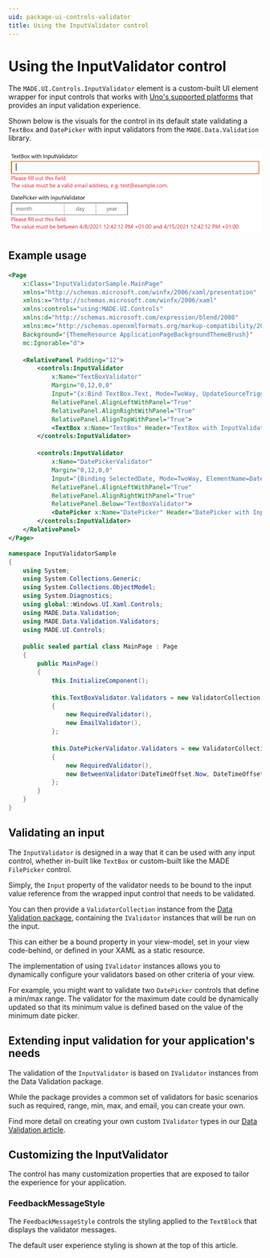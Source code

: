 ```yaml
---
uid: package-ui-controls-validator
title: Using the InputValidator control
---
```


# Using the InputValidator control

The `MADE.UI.Controls.InputValidator` element is a custom-built UI element wrapper for input controls that works with [Uno's supported platforms](https://platform.uno/) that provides an input validation experience.

Shown below is the visuals for the control in its default state validating a `TextBox` and `DatePicker` with input validators from the `MADE.Data.Validation` library.

<img src="../../images/InputValidator.png" alt="InputValidator usages for a TextBox and DatePicker" />

## Example usage

```xml
<Page
    x:Class="InputValidatorSample.MainPage"
    xmlns="http://schemas.microsoft.com/winfx/2006/xaml/presentation"
    xmlns:x="http://schemas.microsoft.com/winfx/2006/xaml"
    xmlns:controls="using:MADE.UI.Controls"
    xmlns:d="http://schemas.microsoft.com/expression/blend/2008"
    xmlns:mc="http://schemas.openxmlformats.org/markup-compatibility/2006"
    Background="{ThemeResource ApplicationPageBackgroundThemeBrush}"
    mc:Ignorable="d">

    <RelativePanel Padding="12">
        <controls:InputValidator
            x:Name="TextBoxValidator"
            Margin="0,12,0,0"
            Input="{x:Bind TextBox.Text, Mode=TwoWay, UpdateSourceTrigger=PropertyChanged}"
            RelativePanel.AlignLeftWithPanel="True"
            RelativePanel.AlignRightWithPanel="True"
            RelativePanel.AlignTopWithPanel="True">
            <TextBox x:Name="TextBox" Header="TextBox with InputValidator" />
        </controls:InputValidator>

        <controls:InputValidator
            x:Name="DatePickerValidator"
            Margin="0,12,0,0"
            Input="{Binding SelectedDate, Mode=TwoWay, ElementName=DatePicker, UpdateSourceTrigger=PropertyChanged}"
            RelativePanel.AlignLeftWithPanel="True"
            RelativePanel.AlignRightWithPanel="True"
            RelativePanel.Below="TextBoxValidator">
            <DatePicker x:Name="DatePicker" Header="DatePicker with InputValidator" />
        </controls:InputValidator>
    </RelativePanel>
</Page>
```

```csharp
namespace InputValidatorSample
{
    using System;
    using System.Collections.Generic;
    using System.Collections.ObjectModel;
    using System.Diagnostics;
    using global::Windows.UI.Xaml.Controls;
    using MADE.Data.Validation;
    using MADE.Data.Validation.Validators;
    using MADE.UI.Controls;

    public sealed partial class MainPage : Page
    {
        public MainPage()
        {
            this.InitializeComponent();

            this.TextBoxValidator.Validators = new ValidatorCollection 
            { 
                new RequiredValidator(), 
                new EmailValidator(),
            };

            this.DatePickerValidator.Validators = new ValidatorCollection
            {
                new RequiredValidator(), 
                new BetweenValidator(DateTimeOffset.Now, DateTimeOffset.Now.AddDays(7)),
            };
        }
    }
}
```

## Validating an input

The `InputValidator` is designed in a way that it can be used with any input control, whether in-built like `TextBox` or custom-built like the MADE `FilePicker` control. 

Simply, the `Input` property of the validator needs to be bound to the input value reference from the wrapped input control that needs to be validated.

You can then provide a `ValidatorCollection` instance from the [Data Validation package](data-validation.md), containing the `IValidator` instances that will be run on the input. 

This can either be a bound property in your view-model, set in your view code-behind, or defined in your XAML as a static resource.

The implementation of using `IValidator` instances allows you to dynamically configure your validators based on other criteria of your view.

For example, you might want to validate two `DatePicker` controls that define a min/max range. The validator for the maximum date could be dynamically updated so that its minimum value is defined based on the value of the minimum date picker.

## Extending input validation for your application's needs

The validation of the `InputValidator` is based on `IValidator` instances from the Data Validation package.

While the package provides a common set of validators for basic scenarios such as required, range, min, max, and email, you can create your own.

Find more detail on creating your own custom `IValidator` types in our [Data Validation article](data-validation.md#creating-your-own-custom-data-validators).

## Customizing the InputValidator

The control has many customization properties that are exposed to tailor the experience for your application.

### FeedbackMessageStyle

The `FeedbackMessageStyle` controls the styling applied to the `TextBlock` that displays the validator messages. 

The default user experience styling is shown at the top of this article.

